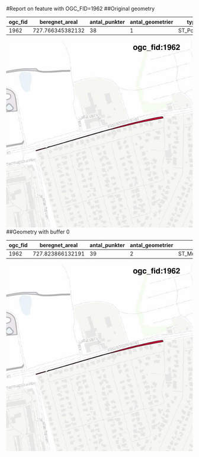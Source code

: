 #Report on feature with OGC_FID=1962
##Original geometry



| ogc_fid |  beregnet_areal  | antal_punkter | antal_geometrier |    type    |
|---------|------------------|---------------|------------------|------------|
|    1962 | 727.766345382132 |            38 |                1 | ST_Polygon|
![geom](../images/1962_invalid.jpg)
##Geometry with buffer 0



| ogc_fid |  beregnet_areal  | antal_punkter | antal_geometrier |      type       |
|---------|------------------|---------------|------------------|-----------------|
|    1962 | 727.823866132191 |            39 |                2 | ST_MultiPolygon|
![geom](../images/1962_buffer0.jpg)
